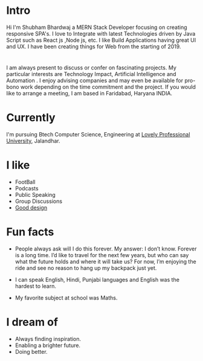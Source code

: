 # Intro

Hi I'm Shubham Bhardwaj a MERN Stack Developer focusing on creating responsive SPA's. I love to Integrate with latest Technologies driven by Java Script such as React js ,Node js,
etc. I like Build Applications having great UI and UX. I have been creating things for Web from the starting of 2019. 
#

I am always present to discuss or confer on fascinating projects. My particular interests are Technology Impact, Artificial Intelligence and Automation . I enjoy advising companies and may even be available for pro-bono work depending on the time commitment and the project. If you would like to arrange a meeting, I am based in Faridabad, Haryana INDIA.

# Currently

I'm pursuing Btech Computer Science, Engineering at [Lovely Professional University](https://lpu.in), Jalandhar.

# I like

- FootBall
- Podcasts
- Public Speaking
- Group Discussions
- [Good design](/)

# Fun facts

- People always ask will I do this forever. My answer: I don’t know. Forever is a long time. I’d like to travel for the next few years, but who can say what the future holds and where it will take us? For now, I’m enjoying the ride and see no reason to hang up my backpack just yet.

- I can speak English, Hindi, Punjabi languages and English was the hardest to learn.

- My favorite subject at school was Maths.

# I dream of

- Always finding inspiration.
- Enabling a brighter future.
- Doing better.
